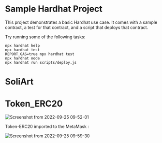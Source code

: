 # Sample Hardhat Project

This project demonstrates a basic Hardhat use case. It comes with a sample contract, a test for that contract, and a script that deploys that contract.

Try running some of the following tasks:

```shell
npx hardhat help
npx hardhat test
REPORT_GAS=true npx hardhat test
npx hardhat node
npx hardhat run scripts/deploy.js
```
# SoliArt
# Token_ERC20

![Screenshot from 2022-09-25 09-52-01](https://user-images.githubusercontent.com/110217799/192131215-74ea11ed-e9fb-4042-aa12-ea76febd02b8.png)

Token-ERC20 imported to the MetaMask :

![Screenshot from 2022-09-25 09-59-30](https://user-images.githubusercontent.com/110217799/192131365-90f0e284-657a-427d-a5e6-8b0dcd3d3aa0.png)
